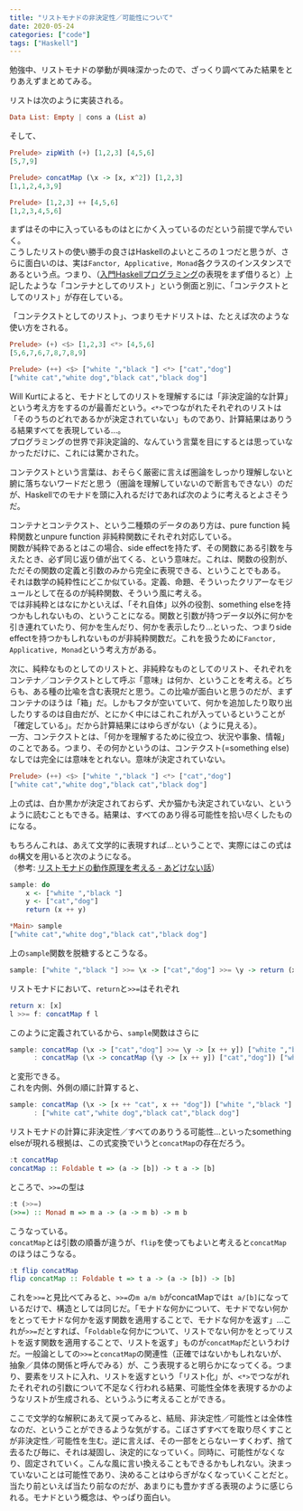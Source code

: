```yaml
---
title: "リストモナドの非決定性／可能性について"
date: 2020-05-24
categories: ["code"]
tags: ["Haskell"]
---
```


勉強中、リストモナドの挙動が興味深かったので、ざっくり調べてみた結果をとりあえずまとめてみる。

リストは次のように実装される。

```hs
Data List: Empty | cons a (List a)
```

そして、

```hs
Prelude> zipWith (+) [1,2,3] [4,5,6]
[5,7,9]

Prelude> concatMap (\x -> [x, x^2]) [1,2,3]
[1,1,2,4,3,9]

Prelude> [1,2,3] ++ [4,5,6]
[1,2,3,4,5,6]
```

まずはその中に入っているものはとにかく入っているのだという前提で学んでいく。  
こうしたリストの使い勝手の良さはHaskellのよいところの１つだと思うが、さらに面白いのは、実は`Fanctor, Applicative, Monad`各クラスのインスタンスであるという点。つまり、（[入門Haskellプログラミング](https://www.amazon.co.jp/dp/B07SFCMP66/)の表現をまず借りると）上記したような「コンテナとしてのリスト」という側面と別に、「コンテクストとしてのリスト」が存在している。

「コンテクストとしてのリスト」、つまりモナドリストは、たとえば次のような使い方をされる。

```hs
Prelude> (+) <$> [1,2,3] <*> [4,5,6]
[5,6,7,6,7,8,7,8,9]

Prelude> (++) <$> ["white ","black "] <*> ["cat","dog"]
["white cat","white dog","black cat","black dog"]
```

Will Kurtによると、モナドとしてのリストを理解するには「非決定論的な計算」という考え方をするのが最善だという。`<*>`でつながれたそれぞれのリストは「そのうちのどれであるかが決定されていない」ものであり、計算結果はありうる結果すべてを表現している…。  
プログラミングの世界で非決定論的、なんていう言葉を目にするとは思っていなかっただけに、これには驚かされた。

コンテクストという言葉は、おそらく厳密に言えば圏論をしっかり理解しないと腑に落ちないワードだと思う（圏論を理解していないので断言もできない）のだが、Haskellでのモナドを頭に入れるだけであれば次のように考えるとよさそうだ。

コンテナとコンテクスト、という二種類のデータのあり方は、pure function 純粋関数とunpure function 非純粋関数にそれぞれ対応している。  
関数が純粋であるとはこの場合、side effectを持たず、その関数にある引数を与えたとき、必ず同じ返り値が出てくる、という意味だ。これは、関数の役割が、ただその関数の定義と引数のみから完全に表現できる、ということでもある。  
それは数学の純粋性にどこか似ている。定義、命題、そういったクリアーなモジュールとして在るのが純粋関数、そういう風に考える。  
では非純粋とはなにかといえば、「それ自体」以外の役割、something elseを持つかもしれないもの、ということになる。関数と引数が持つデータ以外に何かを引き連れていたり、何かを生んだり、何かを表示したり…といった、つまりside effectを持つかもしれないものが非純粋関数だ。これを扱うために`Fanctor, Applicative, Monad`という考え方がある。

次に、純粋なものとしてのリストと、非純粋なものとしてのリスト、それぞれをコンテナ／コンテクストとして呼ぶ「意味」は何か、ということを考える。どちらも、ある種の比喩を含む表現だと思う。この比喩が面白いと思うのだが、まずコンテナのほうは「箱」だ。しかもフタが空いていて、何かを追加したり取り出したりするのは自由だが、とにかく中にはこれこれが入っているということが「確定している」。だから計算結果にはゆらぎがない（ように見える）。  
一方、コンテクストとは、「何かを理解するために役立つ、状況や事象、情報」のことである。つまり、その何かというのは、コンテクスト(=something else)なしでは完全には意味をとれない。意味が決定されていない。

```hs
Prelude> (++) <$> ["white ","black "] <*> ["cat","dog"]
["white cat","white dog","black cat","black dog"]
```

上の式は、白か黒かが決定されておらず、犬か猫かも決定されていない、というように読むこともできる。結果は、すべてのあり得る可能性を拾い尽くしたものになる。

もちろんこれは、あえて文学的に表現すれば…ということで、実際にはこの式は`do`構文を用いると次のようになる。  
（参考: [リストモナドの動作原理を考える \- あどけない話](https://kazu-yamamoto.hatenablog.jp/entry/20090313/1236935179)）

```hs
sample: do
    x <- ["white ","black "]
    y <- ["cat","dog"]
    return (x ++ y)

*Main> sample
["white cat","white dog","black cat","black dog"]
```

上の`sample`関数を脱糖するとこうなる。

```hs
sample: ["white ","black "] >>= \x -> ["cat","dog"] >>= \y -> return (x ++ y)
```

リストモナドにおいて、`return`と`>>=`はそれぞれ

```hs
return x: [x]
l >>= f: concatMap f l
```

このように定義されているから、`sample`関数はさらに

```hs
sample: concatMap (\x -> ["cat","dog"] >>= \y -> [x ++ y]) ["white ","black "]
      : concatMap (\x -> concatMap (\y -> [x ++ y]) ["cat","dog"]) ["white ","black "]
```

と変形できる。  
これを内側、外側の順に計算すると、

```hs
sample: concatMap (\x -> [x ++ "cat", x ++ "dog"]) ["white ","black "]
      : ["white cat","white dog","black cat","black dog"]
```

リストモナドの計算に非決定性／すべてのありうる可能性…といったsomething elseが現れる根拠は、この式変換でいうと`concatMap`の存在だろう。

```hs
:t concatMap
concatMap :: Foldable t => (a -> [b]) -> t a -> [b]
```

ところで、`>>=`の型は

```hs
:t (>>=)
(>>=) :: Monad m => m a -> (a -> m b) -> m b
```

こうなっている。  
`concatMap`とは引数の順番が違うが、`flip`を使ってもよいと考えると`concatMap`のほうはこうなる。

```hs
:t flip concatMap
flip concatMap :: Foldable t => t a -> (a -> [b]) -> [b]
```

これを`>>=`と見比べてみると、`>>=`の`m a/m b`がconcatMapでは`t a/[b]`になっているだけで、構造としては同じだ。「モナドな何かについて、モナドでない何かをとってモナドな何かを返す関数を適用することで、モナドな何かを返す」…これが`>>=`だとすれば、「`Foldable`な何かについて、リストでない何かをとってリストを返す関数を適用することで、リストを返す」ものが`concatMap`だというわけだ。一般論としての`>>=`と`concatMap`の関連性（正確ではないかもしれないが、抽象／具体の関係と呼んでみる）が、こう表現すると明らかになってくる。つまり、要素をリストに入れ、リストを返すという「リスト化」が、`<*>`でつながれたそれぞれの引数について不足なく行われる結果、可能性全体を表現するかのようなリストが生成される、というふうに考えることができる。

ここで文学的な解釈にあえて戻ってみると、結局、非決定性／可能性とは全体性なのだ、ということができるような気がする。こぼさずすべてを取り尽くすことが非決定性／可能性を生む。逆に言えば、その一部をとらないーすくわず、捨て去るたび毎に、それは凝固し、決定的になっていく。同時に、可能性がなくなり、固定されていく。こんな風に言い換えることもできるかもしれない。決まっていないことは可能性であり、決めることはゆらぎがなくなっていくことだと。当たり前といえば当たり前なのだが、あまりにも豊かすぎる表現のように感じられる。モナドという概念は、やっぱり面白い。
